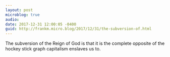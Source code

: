 ```yaml
---
layout: post
microblog: true
audio: 
date: 2017-12-31 12:00:05 -0400
guid: http://frankm.micro.blog/2017/12/31/the-subversion-of.html
---
```

The subversion of the Reign of God is that it is the complete opposite of the hockey stick graph capitalism enslaves us to. 
